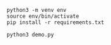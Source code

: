 ```commandline
python3 -m venv env
source env/bin/activate
pip install -r requirements.txt
```

```commandline
python3 demo.py
```
